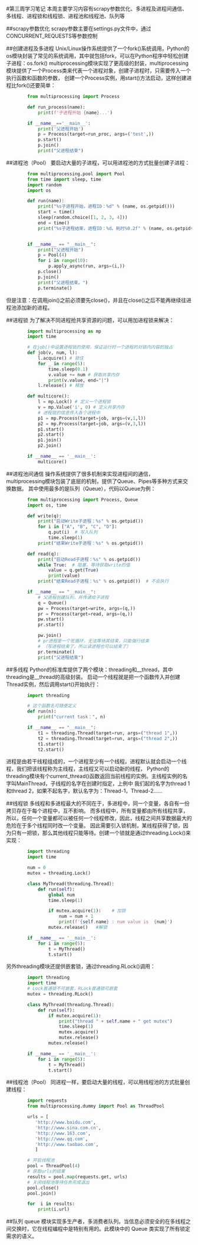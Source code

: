 #第三周学习笔记
本周主要学习内容有scrapy参数优化、多进程及进程间通信、多线程、进程锁和线程锁、进程池和线程池、队列等


##scrapy参数优化
scrapy参数主要在settings.py文件中，通过CONCURRENT_REQUESTS等参数控制

##创建进程及多进程
Unix/Linux操作系统提供了一个fork()系统调用，Python的os模块封装了常见的系统调用，其中就包括fork，可以在Python程序中轻松创建子进程：os.fork()
multiprocessing模块实现了更高级的封装，multiprocessing模块提供了一个Process类来代表一个进程对象，创建子进程时，只需要传入一个执行函数和函数的参数，
创建一个Process实例，用start()方法启动，这样创建进程比fork()还要简单：
```python
        from multiprocessing import Process

        def run_process(name):
    		print(f'子进程开始 {name}...')

    	if __name__=='__main__':
    		print('父进程开始')
    	    p = Process(target=run_proc, args=('test',))
    	    p.start()
    		p.join()
    		print("父进程结束")

```

##进程池（Pool）
要启动大量的子进程，可以用进程池的方式批量创建子进程：
```python
        from multiprocessing.pool import Pool
		from time import sleep, time
		import random
		import os

		def run(name):
		    print("%s子进程开始，进程ID：%d" % (name, os.getpid()))
		    start = time()
		    sleep(random.choice([1, 2, 3, 4]))
		    end = time()
		    print("%s子进程结束，进程ID：%d。耗时%0.2f" % (name, os.getpid(), end-start))


		if __name__ == "__main__":
		    print("父进程开始")
		    p = Pool(4)
		    for i in range(10):
		        p.apply_async(run, args=(i,))
		    p.close()
		    p.join()
		    print("父进程结束。")
		    p.terminate()
```
但是注意：在调用join()之前必须要先close()，并且在close()之后不能再继续往进程池添加新的进程。

##进程锁
为了解决不同进程抢共享资源的问题，可以用加进程锁来解决：
```python
		import multiprocessing as mp
		import time

		# 在job()中设置进程锁的使用，保证运行时一个进程的对锁内内容的独占
		def job(v, num, l):
		    l.acquire() # 锁住
		    for _ in range(5):
		        time.sleep(0.1) 
		        v.value += num # 获取共享内存
		        print(v.value, end="|")
		    l.release() # 释放

		def multicore():
		    l = mp.Lock() # 定义一个进程锁
		    v = mp.Value('i', 0) # 定义共享内存
		    # 进程锁的信息传入各个进程中
		    p1 = mp.Process(target=job, args=(v,1,l)) 
		    p2 = mp.Process(target=job, args=(v,3,l)) 
		    p1.start()
		    p2.start()
		    p1.join()
		    p2.join()

		if __name__ == '__main__':
		    multicore()
```

##进程池间通信
操作系统提供了很多机制来实现进程间的通信，multiprocessing模块包装了底层的机制，提供了Queue、Pipes等多种方式来交换数据。
其中使用最多的是队列（Queue），代码以Queue为例：
```python
		from multiprocessing import Process, Queue
		import os, time

		def write(q):
		    print("启动Write子进程：%s" % os.getpid())
		    for i in ["A", "B", "C", "D"]:
		        q.put(i)  # 写入队列
		        time.sleep(1)
		    print("结束Write子进程：%s" % os.getpid())

		def read(q):
		    print("启动Read子进程：%s" % os.getpid())
		    while True:  # 阻塞，等待获取write的值
		        value = q.get(True)
		        print(value)
		    print("结束Read子进程：%s" % os.getpid())  # 不会执行

		if __name__ == "__main__":
		    # 父进程创建队列，并传递给子进程
		    q = Queue()
		    pw = Process(target=write, args=(q,))
		    pr = Process(target=read, args=(q,))
		    pw.start()
		    pr.start()

		    pw.join()
		    # pr进程是一个死循环，无法等待其结束，只能强行结束
		    # （写进程结束了，所以读进程也可以结束了）
		    pr.terminate()
		    print("父进程结束")
```



##多线程
Python的标准库提供了两个模块：threading和__thread，其中threading是__thread的高级封装。
启动一个线程就是把一个函数传入并创建Thread实例，然后调用start()开始执行：
```python
        import threading

		# 这个函数名可随便定义
		def run(n):
		    print("current task：", n)

		if __name__ == "__main__":
		    t1 = threading.Thread(target=run, args=("thread 1",))
		    t2 = threading.Thread(target=run, args=("thread 2",))
		    t1.start()
		    t2.start()
```
进程是由若干线程组成的，一个进程至少有一个线程。进程默认就会启动一个线程，我们把该线程称为主线程，主线程又可以启动新的线程，
Python的threading模块有个current_thread()函数返回当前线程的实例。主线程实例的名字叫MainThread，子线程的名字在创建时指定，上例中
我们起的名字为thread 1和thread 2，如果不起名字，默认名字为：Thread-1，Thread-2......

##线程锁
多线程和多进程最大的不同在于，多进程中，同一个变量，各自有一份拷贝存在于每个进程中，互不影响。
而多线程中，所有变量都由所有线程共享，所以，任何一个变量都可以被任何一个线程修改，因此，线程之间共享数据最大的危险在于多个线程同时改一个变量。
因此需要引入锁机制，某线程获得了锁，因为只有一把锁，那么其他线程只能等待。创建一个锁就是通过threading.Lock()来实现：
```python
		import threading
		import time

		num = 0
		mutex = threading.Lock()

		class MyThread(threading.Thread):
		    def run(self):
		        global num
		        time.sleep(1)

		        if mutex.acquire(1):    # 加锁 
		            num = num + 1
		            print(f'{self.name} : num value is  {num}')
		        mutex.release()   #解锁

		if __name__ == '__main__':
		    for i in range(5):
		        t = MyThread()
		        t.start()
```

另外threading模块还提供嵌套锁，通过threading.RLock()调用：
```python
		import threading
		import time
		# Lock普通锁不可嵌套，RLock普通锁可嵌套
		mutex = threading.RLock()

		class MyThread(threading.Thread):
		    def run(self):
		        if mutex.acquire(1):
		            print("thread " + self.name + " get mutex")
		            time.sleep(1)
		            mutex.acquire()
		            mutex.release()
		        mutex.release()

		if __name__ == '__main__':
		    for i in range(5):
		        t = MyThread()
		        t.start()
```

##线程池（Pool）
同进程一样，要启动大量的线程，可以用线程池的方式批量创建线程：
```python
		import requests
		from multiprocessing.dummy import Pool as ThreadPool

		urls = [
		   'http://www.baidu.com',
		   'http://www.sina.com.cn',
		   'http://www.163.com',
		   'http://www.qq.com',
		   'http://www.taobao.com',            
		   ]

		# 开启线程池
		pool = ThreadPool(4)
		# 获取urls的结果
		results = pool.map(requests.get, urls)
		# 关闭线程池等待任务完成退出
		pool.close()
		pool.join()

		for  i in results:
		    print(i.url)
```

##队列
queue 模块实现多生产者，多消费者队列。当信息必须安全的在多线程之间交换时，它在线程编程中是特别有用的。此模块中的 Queue 类实现了所有锁定需求的语义。